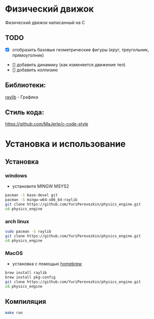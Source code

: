 # Физический движок
Физический движок написанный на C

## TODO
- [x] отобразить базовые геометрические фигуры (круг, треугольник, прямоуголник)
- [] добавить динамику (как изменяется движение тел)
- [] добавить коллизию

## Библиотеки:
[raylib](https://www.raylib.com/index.html) - Графика

## Стиль кода:
https://github.com/MaJerle/c-code-style

# Установка и использование

## Установка
### windows
- установите MINGW MSYS2
```sh
pacman -S base-devel git
pacman -S mingw-w64-x86_64-raylib
git clone https://github.com/YuriPerevozkin/physics_engine.git
cd physics_engine
```

### arch linux
```sh
sudo pacman -S raylib
git clone https://github.com/YuriPerevozkin/physics_engine.git
cd physics_engine
```

### MacOS
- установка с помощью [homebrew](https://brew.sh)
```sh
brew install raylib
brew install pkg-config
git clone https://github.com/YuriPerevozkin/physics_engine.git
cd physics_engine 
```

## Компиляция
```sh
make run
```
